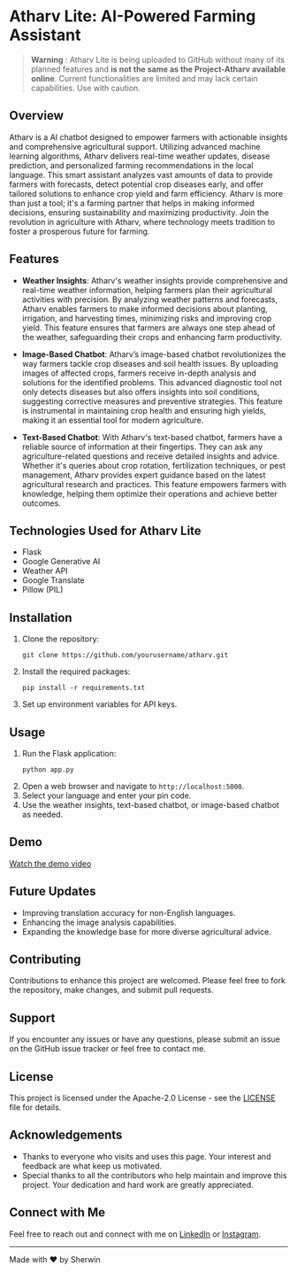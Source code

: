 
# Atharv Lite: AI-Powered Farming Assistant


> **Warning** : Atharv Lite is being uploaded to GitHub without many of its planned features and **is not the same as the Project-Atharv available online**. Current functionalities are limited and may lack certain capabilities. Use with caution.

## Overview

Atharv is a AI chatbot designed to empower farmers with actionable insights and comprehensive agricultural support. Utilizing advanced machine learning algorithms, Atharv delivers real-time weather updates, disease prediction, and personalized farming recommendations in the local language. This smart assistant analyzes vast amounts of data to provide farmers with forecasts, detect potential crop diseases early, and offer tailored solutions to enhance crop yield and farm efficiency. Atharv is more than just a tool; it's a farming partner that helps in making informed decisions, ensuring sustainability and maximizing productivity. Join the revolution in agriculture with Atharv, where technology meets tradition to foster a prosperous future for farming.

## Features

- **Weather Insights**:  Atharv's weather insights provide comprehensive and real-time weather information, helping farmers plan their agricultural activities with precision. By analyzing weather patterns and forecasts, Atharv enables farmers to make informed decisions about planting, irrigation, and harvesting times, minimizing risks and improving crop yield. This feature ensures that farmers are always one step ahead of the weather, safeguarding their crops and enhancing farm productivity.
  
- **Image-Based Chatbot**: Atharv’s image-based chatbot revolutionizes the way farmers tackle crop diseases and soil health issues. By uploading images of affected crops, farmers receive in-depth analysis and solutions for the identified problems. This advanced diagnostic tool not only detects diseases but also offers insights into soil conditions, suggesting corrective measures and preventive strategies. This feature is instrumental in maintaining crop health and ensuring high yields, making it an essential tool for modern agriculture.
  
- **Text-Based Chatbot**: With Atharv's text-based chatbot, farmers have a reliable source of information at their fingertips. They can ask any agriculture-related questions and receive detailed insights and advice. Whether it's queries about crop rotation, fertilization techniques, or pest management, Atharv provides expert guidance based on the latest agricultural research and practices. This feature empowers farmers with knowledge, helping them optimize their operations and achieve better outcomes.
  

## Technologies Used for Atharv Lite

- Flask
- Google Generative AI
- Weather API
- Google Translate
- Pillow (PIL)

## Installation

1. Clone the repository:
   ```
   git clone https://github.com/yourusername/atharv.git
   ```
2. Install the required packages:
   ```
   pip install -r requirements.txt
   ```
3. Set up environment variables for API keys.

## Usage

1. Run the Flask application:
   ```
   python app.py
   ```
2. Open a web browser and navigate to `http://localhost:5000`.
3. Select your language and enter your pin code.
4. Use the weather insights, text-based chatbot, or image-based chatbot as needed.

## Demo

[Watch the demo video](https://www.youtube.com/embed/jJL5GvtCNUQ)

## Future Updates

- Improving translation accuracy for non-English languages.
- Enhancing the image analysis capabilities.
- Expanding the knowledge base for more diverse agricultural advice.

## Contributing

Contributions to enhance this project are welcomed. Please feel free to fork the repository, make changes, and submit pull requests.

## Support 
If you encounter any issues or have any questions, please submit an issue on the GitHub issue tracker or feel free to contact me.

## License

This project is licensed under the Apache-2.0 License - see the [LICENSE](LICENSE) file for details.



## Acknowledgements

- Thanks to everyone who visits and uses this page. Your interest and feedback are what keep us motivated.
- Special thanks to all the contributors who help maintain and improve this project. Your dedication and hard work are greatly appreciated.

## Connect with Me

Feel free to reach out and connect with me on [LinkedIn](https://www.linkedin.com/in/sherwinvishesh) or [Instagram](https://www.instagram.com/sherwinvishesh/).


---

Made with ❤️ by Sherwin
